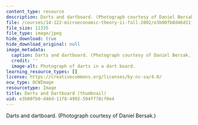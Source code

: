 ```yaml
---
content_type: resource
description: Darts and dartboard. (Photograph courtesy of Daniel Bersak.)
file: /courses/14-122-microeconomic-theory-ii-fall-2002/e3b00fb0d46d11f84992594ff78cf0e4_14-122f02-th.jpg
file_size: 11335
file_type: image/jpeg
hide_download: true
hide_download_original: null
image_metadata:
  caption: Darts and dartboard. (Photograph courtesy of Daniel Bersak.)
  credit: ''
  image-alt: Photograph of darts in a dart board.
learning_resource_types: []
license: https://creativecommons.org/licenses/by-nc-sa/4.0/
ocw_type: OCWImage
resourcetype: Image
title: Darts and Dartboard (thumbnail)
uid: e3b00fb0-d46d-11f8-4992-594ff78cf0e4
---
```

Darts and dartboard. (Photograph courtesy of Daniel Bersak.)